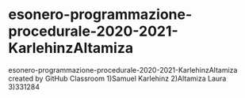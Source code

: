# esonero-programmazione-procedurale-2020-2021-KarlehinzAltamiza
esonero-programmazione-procedurale-2020-2021-KarlehinzAltamiza created by GitHub Classroom
1)Samuel Karlehinz 
2)Altamiza Laura
3)331284
